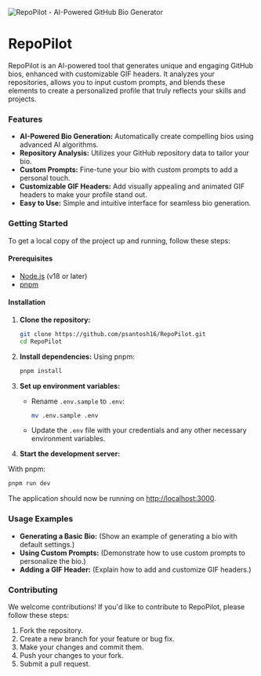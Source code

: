 ![RepoPilot - AI-Powered GitHub Bio Generator](https://github.com/user-attachments/assets/39e667f9-c0f9-44ee-957c-70aba3aa487b)

# RepoPilot


RepoPilot is an AI-powered tool that generates unique and engaging GitHub bios, enhanced with customizable GIF headers. It analyzes your repositories, allows you to input custom prompts, and blends these elements to create a personalized profile that truly reflects your skills and projects.

### Features

- **AI-Powered Bio Generation:** Automatically create compelling bios using advanced AI algorithms.
- **Repository Analysis:** Utilizes your GitHub repository data to tailor your bio.
- **Custom Prompts:** Fine-tune your bio with custom prompts to add a personal touch.
- **Customizable GIF Headers:** Add visually appealing and animated GIF headers to make your profile stand out.
- **Easy to Use:** Simple and intuitive interface for seamless bio generation.

### Getting Started

To get a local copy of the project up and running, follow these steps:

#### Prerequisites

- [Node.js](https://nodejs.org/en/download/) (v18 or later)
- [pnpm](https://pnpm.io/installation)

#### Installation

1. **Clone the repository:**

   ```bash
   git clone https://github.com/psantosh16/RepoPilot.git
   cd RepoPilot
   ```

2. **Install dependencies:**
   Using pnpm:

   ```bash
   pnpm install
   ```

3. **Set up environment variables:**

   - Rename `.env.sample` to `.env`:

     ```bash
     mv .env.sample .env
     ```

   - Update the `.env` file with your credentials and any other necessary environment variables.

4. **Start the development server:**

With pnpm:

```bash
pnpm run dev
```

The application should now be running on [http://localhost:3000](http://localhost:3000).

### Usage Examples

- **Generating a Basic Bio:** (Show an example of generating a bio with default settings.)
- **Using Custom Prompts:** (Demonstrate how to use custom prompts to personalize the bio.)
- **Adding a GIF Header:** (Explain how to add and customize GIF headers.)

### Contributing

We welcome contributions! If you'd like to contribute to RepoPilot, please follow these steps:

1.  Fork the repository.
2.  Create a new branch for your feature or bug fix.
3.  Make your changes and commit them.
4.  Push your changes to your fork.
5.  Submit a pull request.
